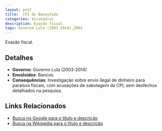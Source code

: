 ```yaml
---
layout: post
title:  CPI do Banestado
categories: escandalos
description: Evasão fiscal.
tags: Governo Lula (2003-2014),2003
---
```


Evasão fiscal.

## Detalhes
- **Governo**: Governo Lula (2003-2014)
- **Envolvidos**: Bancos.
- **Consequências**: Investigação sobre envio ilegal de dinheiro para paraísos fiscais, com acusações de sabotagem da CPI; sem desfechos detalhados na pesquisa.

## Links Relacionados
- [Busca no Google para o título e descrição](https://www.google.com/search?q=CPI%20do%20Banestado%20Evas%C3%A3o%20fiscal.%20Governo%20Lula%20%282003-2014%29)
- [Busca na Wikipedia para o título e descrição](https://en.wikipedia.org/w/index.php?search=CPI%20do%20Banestado%20Evas%C3%A3o%20fiscal.%20Governo%20Lula%20%282003-2014%29)
